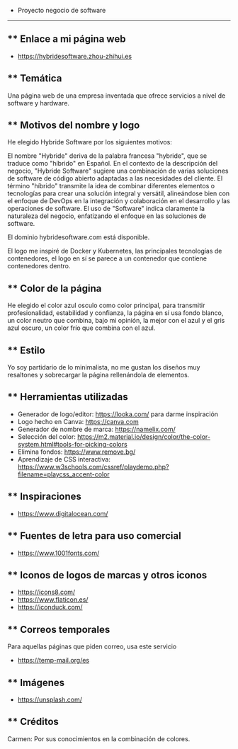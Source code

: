 * Proyecto negocio de software
---

** Enlace a mi página web
---
- https://hybridesoftware.zhou-zhihui.es

** Temática
---
Una página web de una empresa inventada que ofrece servicios a nivel de software y hardware.

** Motivos del nombre y logo
---
He elegido Hybride Software por los siguientes motivos:

El nombre "Hybride" deriva de la palabra francesa "hybride", que se traduce como "híbrido" en Español. En el contexto de la descripción del negocio, "Hybride Software" sugiere una combinación de varias soluciones de software de código abierto adaptadas a las necesidades del cliente. El término "híbrido" transmite la idea de combinar diferentes elementos o tecnologías para crear una solución integral y versátil, alineándose bien con el enfoque de DevOps en la integración y colaboración en el desarrollo y las operaciones de software. El uso de "Software" indica claramente la naturaleza del negocio, enfatizando el enfoque en las soluciones de software.

El dominio hybridesoftware.com está disponible.

El logo me inspiré de Docker y Kubernetes, las principales tecnologías de contenedores, el logo en sí se parece a un contenedor que contiene contenedores dentro.

** Color de la página
---
He elegido el color azul osculo como color principal, para transmitir profesionalidad, estabilidad y confianza, la página en sí usa fondo blanco, un color neutro que combina, bajo mi opinión, la mejor con el azul y el gris azul oscuro, un color frío que combina con el azul.

** Estilo
---
Yo soy partidario de lo minimalista, no me gustan los diseños muy resaltones y sobrecargar la página rellenándola de elementos.

** Herramientas utilizadas
---
- Generador de logo/editor: https://looka.com/ para darme inspiración
- Logo hecho en Canva: https://canva.com
- Generador de nombre de marca: https://namelix.com/
- Selección del color: https://m2.material.io/design/color/the-color-system.html#tools-for-picking-colors
- Elimina fondos: https://www.remove.bg/
- Aprendizaje de CSS interactiva: https://www.w3schools.com/cssref/playdemo.php?filename=playcss_accent-color

** Inspiraciones
---
- https://www.digitalocean.com/

** Fuentes de letra para uso comercial
---
- https://www.1001fonts.com/

** Iconos de logos de marcas y otros iconos
---
- https://icons8.com/
- https://www.flaticon.es/
- https://iconduck.com/

** Correos temporales
---
Para aquellas páginas que piden correo, usa este servicio
- https://temp-mail.org/es

** Imágenes
---
- https://unsplash.com/

** Créditos
---
Carmen: Por sus conocimientos en la combinación de colores.